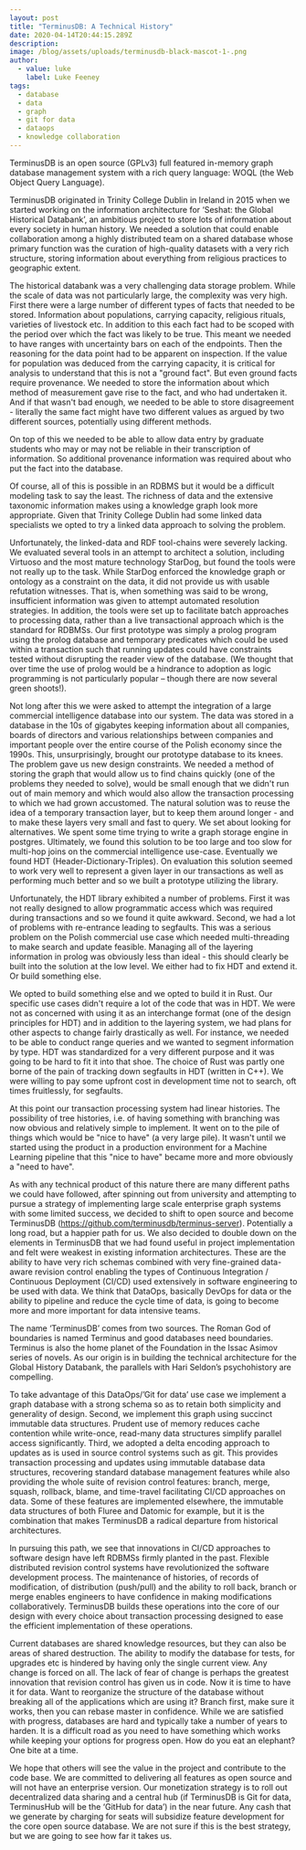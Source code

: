 ```yaml
---
layout: post
title: "TerminusDB: A Technical History"
date: 2020-04-14T20:44:15.289Z
description:
image: /blog/assets/uploads/terminusdb-black-mascot-1-.png
author:
  - value: luke
    label: Luke Feeney
tags:
  - database
  - data
  - graph
  - git for data
  - dataops
  - knowledge collaboration
---
```

<!--StartFragment-->

TerminusDB is an open source (GPLv3) full featured in-memory graph database management system with a rich query language: WOQL (the Web Object Query Language).

TerminusDB originated in Trinity College Dublin in Ireland in 2015 when we started working on the information architecture for ‘Seshat: the Global Historical Databank’, an ambitious project to store lots of information about every society in human history. We needed a solution that could enable collaboration among a highly distributed team on a shared database whose primary function was the curation of high-quality datasets with a very rich structure, storing information about everything from religious practices to geographic extent.

The historical databank was a very challenging data storage problem. While the scale of data was not particularly large, the complexity was very high. First there were a large number of different types of facts that needed to be stored. Information about populations, carrying capacity, religious rituals, varieties of livestock etc. In addition to this each fact had to be scoped with the period over which the fact was likely to be true. This meant we needed to have ranges with uncertainty bars on each of the endpoints. Then the reasoning for the data point had to be apparent on inspection. If the value for population was deduced from the carrying capacity, it is critical for analysis to understand that this is not a "ground fact". But even ground facts require provenance. We needed to store the information about which method of measurement gave rise to the fact, and who had undertaken it. And if that wasn't bad enough, we needed to be able to store disagreement - literally the same fact might have two different values as argued by two different sources, potentially using different methods.

On top of this we needed to be able to allow data entry by graduate students who may or may not be reliable in their transcription of information. So additional provenance information was required about who put the fact into the database.

Of course, all of this is possible in an RDBMS but it would be a difficult modeling task to say the least. The richness of data and the extensive taxonomic information makes using a knowledge graph look more appropriate. Given that Trinity College Dublin had some linked data specialists we opted to try a linked data approach to solving the problem.

Unfortunately, the linked-data and RDF tool-chains were severely lacking. We evaluated several tools in an attempt to architect a solution, including Virtuoso and the most mature technology StarDog, but found the tools were not really up to the task. While StarDog enforced the knowledge graph or ontology as a constraint on the data, it did not provide us with usable refutation witnesses. That is, when something was said to be wrong, insufficient information was given to attempt automated resolution strategies. In addition, the tools were set up to facilitate batch approaches to processing data, rather than a live transactional approach which is the standard for RDBMSs. Our first prototype was simply a prolog program using the prolog database and temporary predicates which could be used within a transaction such that running updates could have constraints tested without disrupting the reader view of the database. (We thought that over time the use of prolog would be a hindrance to adoption as logic programming is not particularly popular – though there are now several green shoots!).

Not long after this we were asked to attempt the integration of a large commercial intelligence database into our system. The data was stored in a database in the 10s of gigabytes keeping information about all companies, boards of directors and various relationships between companies and important people over the entire course of the Polish economy since the 1990s. This, unsurprisingly, brought our prototype database to its knees. The problem gave us new design constraints. We needed a method of storing the graph that would allow us to find chains quickly (one of the problems they needed to solve), would be small enough that we didn't run out of main memory and which would also allow the transaction processing to which we had grown accustomed. The natural solution was to reuse the idea of a temporary transaction layer, but to keep them around longer - and to make these layers very small and fast to query. We set about looking for alternatives. We spent some time trying to write a graph storage engine in postgres. Ultimately, we found this solution to be too large and too slow for multi-hop joins on the commercial intelligence use-case. Eventually we found HDT (Header-Dictionary-Triples). On evaluation this solution seemed to work very well to represent a given layer in our transactions as well as performing much better and so we built a prototype utilizing the library.

Unfortunately, the HDT library exhibited a number of problems. First it was not really designed to allow programmatic access which was required during transactions and so we found it quite awkward. Second, we had a lot of problems with re-entrance leading to segfaults. This was a serious problem on the Polish commercial use case which needed multi-threading to make search and update feasible. Managing all of the layering information in prolog was obviously less than ideal - this should clearly be built into the solution at the low level. We either had to fix HDT and extend it. Or build something else.

We opted to build something else and we opted to build it in Rust. Our specific use cases didn't require a lot of the code that was in HDT. We were not as concerned with using it as an interchange format (one of the design principles for HDT) and in addition to the layering system, we had plans for other aspects to change fairly drastically as well. For instance, we needed to be able to conduct range queries and we wanted to segment information by type. HDT was standardized for a very different purpose and it was going to be hard to fit it into that shoe. The choice of Rust was partly one borne of the pain of tracking down segfaults in HDT (written in C++). We were willing to pay some upfront cost in development time not to search, oft times fruitlessly, for segfaults.

At this point our transaction processing system had linear histories. The possibility of tree histories, i.e. of having something with branching was now obvious and relatively simple to implement. It went on to the pile of things which would be "nice to have" (a very large pile). It wasn't until we started using the product in a production environment for a Machine Learning pipeline that this "nice to have" became more and more obviously a "need to have".

As with any technical product of this nature there are many different paths we could have followed, after spinning out from university and attempting to pursue a strategy of implementing large scale enterprise graph systems with some limited success, we decided to shift to open source and become TerminusDB (<https://github.com/terminusdb/terminus-server>). Potentially a long road, but a happier path for us. We also decided to double down on the elements in TerminusDB that we had found useful in project implementation and felt were weakest in existing information architectures. These are the ability to have very rich schemas combined with very fine-grained data-aware revision control enabling the types of Continuous Integration / Continuous Deployment (CI/CD) used extensively in software engineering to be used with data. We think that DataOps, basically DevOps for data or the ability to pipeline and reduce the cycle time of data, is going to become more and more important for data intensive teams.

The name ‘TerminusDB’ comes from two sources. The Roman God of boundaries is named Terminus and good databases need boundaries. Terminus is also the home planet of the Foundation in the Issac Asimov series of novels. As our origin is in building the technical architecture for the Global History Databank, the parallels with Hari Seldon’s psychohistory are compelling.

To take advantage of this DataOps/’Git for data’ use case we implement a graph database with a strong schema so as to retain both simplicity and generality of design. Second, we implement this graph using succinct immutable data structures. Prudent use of memory reduces cache contention while write-once, read-many data structures simplify parallel access significantly. Third, we adopted a delta encoding approach to updates as is used in source control systems such as git. This provides transaction processing and updates using immutable database data structures, recovering standard database management features while also providing the whole suite of revision control features: branch, merge, squash, rollback, blame, and time-travel facilitating CI/CD approaches on data. Some of these features are implemented elsewhere, the immutable data structures of both Fluree and Datomic for example, but it is the combination that makes TerminusDB a radical departure from historical architectures.

In pursuing this path, we see that innovations in CI/CD approaches to software design have left RDBMSs firmly planted in the past. Flexible distributed revision control systems have revolutionized the software development process. The maintenance of histories, of records of modification, of distribution (push/pull) and the ability to roll back, branch or merge enables engineers to have confidence in making modifications collaboratively. TerminusDB builds these operations into the core of our design with every choice about transaction processing designed to ease the efficient implementation of these operations.

Current databases are shared knowledge resources, but they can also be areas of shared destruction. The ability to modify the database for tests, for upgrades etc is hindered by having only the single current view. Any change is forced on all. The lack of fear of change is perhaps the greatest innovation that revision control has given us in code. Now it is time to have it for data. Want to reorganize the structure of the database without breaking all of the applications which are using it? Branch first, make sure it works, then you can rebase master in confidence. While we are satisfied with progress, databases are hard and typically take a number of years to harden. It is a difficult road as you need to have something which works while keeping your options for progress open. How do you eat an elephant? One bite at a time.

We hope that others will see the value in the project and contribute to the code base. We are committed to delivering all features as open source and will not have an enterprise version. Our monetization strategy is to roll out decentralized data sharing and a central hub (if TerminusDB is Git for data, TerminusHub will be the ‘GitHub for data’) in the near future. Any cash that we generate by charging for seats will subsidize feature development for the core open source database. We are not sure if this is the best strategy, but we are going to see how far it takes us.

<!--EndFragment-->
